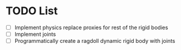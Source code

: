 # TODO List

- [ ] Implement physics replace proxies for rest of the rigid bodies
- [ ] Implement joints
- [ ] Programmatically create a ragdoll dynamic rigid body with joints
